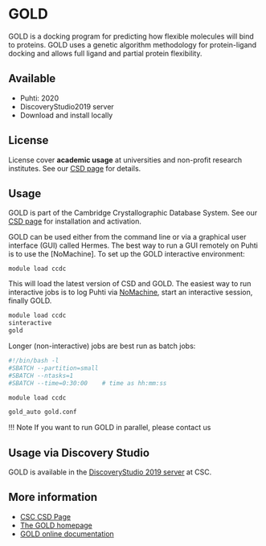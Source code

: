# GOLD

GOLD is a docking program for predicting how flexible molecules will
bind to proteins. GOLD uses a genetic algorithm methodology for
protein-ligand docking and allows full ligand and partial protein
flexibility.

## Available
-  Puhti: 2020
-  DiscoveryStudio2019 server
-  Download and install locally

## License

License cover **academic usage** at universities
and non-profit research institutes. See our [CSD page](csd.md)
for details.

## Usage

GOLD is part of the Cambridge Crystallographic Database System.
See our [CSD page](csd.md) for installation and activation.

GOLD can be used either from the command line or via a graphical user
interface (GUI) called Hermes. The best way to run a GUI remotely
on Puhti is to use the [NoMachine]. To set up
the GOLD interactive environment:

`module load ccdc`

This will load the latest version of CSD and GOLD. The easiest way to run
interactive jobs is to log Puhti via [NoMachine](nomachine.md), start an
interactive session, finally GOLD.

```bash
module load ccdc
sinteractive
gold
```

Longer (non-interactive) jobs are best run as batch jobs:

```bash
#!/bin/bash -l
#SBATCH --partition=small
#SBATCH --ntasks=1
#SBATCH --time=0:30:00    # time as hh:mm:ss

module load ccdc

gold_auto gold.conf
```

!!! Note
    If you want to run GOLD in parallel, please contact us

## Usage via Discovery Studio

GOLD is available in the [DiscoveryStudio 2019 server] at
CSC.

## More information

-   [CSC CSD Page](csd.md)
-   [The GOLD homepage]
-   [GOLD online documentation]

  [DiscoveryStudio 2019 server]: http://dstudio19.csc.fi:9944/DS/
  [The GOLD homepage]: http://www.ccdc.cam.ac.uk/solutions/csd-discovery/components/gold/
  [GOLD online documentation]: http://www.ccdc.cam.ac.uk/support-and-resources/ccdcresources/gold.pdf
